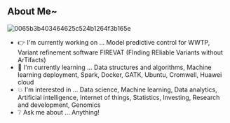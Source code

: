 ## About Me~

![0065b3b403464625c524b1264f3b165e](https://user-images.githubusercontent.com/45563371/88962170-a585ce00-d2d8-11ea-8b71-3c014f8925d8.gif)

- :point_right: I'm currently working on ... Model predictive control for WWTP, Variant refinement software FIREVAT (FInding REliable Variants without ArTifacts)
- :information_desk_person: I'm currently learning ... Data structures and algorithms, Machine learning deployment, Spark, Docker, GATK, Ubuntu, Cromwell, Huawei cloud
- :boom: I'm interested in ... Data science, Machine learning, Data analytics, Artificial intelligence, Internet of things, Statistics, Investing, Research and development, Genomics
- :grey_question: Ask me about ... Anything!
